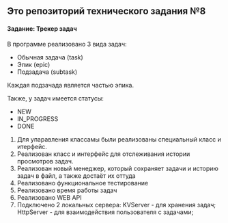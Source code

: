 Это репозиторий технического задания №8
---

#### Задание: Трекер задач

В программе реализовано 3 вида задач:

* Обычная задача (task)
* Эпик (epic)
* Подзадача (subtask)

Каждая подзачада является частью эпика.

Также, у задач имеется статусы:

* NEW
* IN_PROGRESS
* DONE

1) Для упаравления классамы были реализованы специальный класс и итерфейс.
2) Реализован класс и интерфейс для отслеживания истории просмотров задач.
3) Реализован новый менеджер, который сохраняет задачи и историю задач в файл, а также достаёт их оттуда
4) Реализовано функциональное тестирование
5) Реализовано время работы задач
6) Реализовано WEB API
7) Подключено 2 локальных сервера:
    KVServer - для хранения задач;
    HttpServer - для взаимодействия пользователя с задачами;
